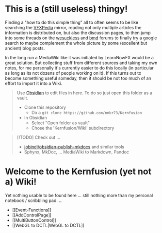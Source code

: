 

# This is a (still useless) thingy!

Finding a "how to do this simple thing" all to often seems to be like searching the [VFXPedia](https://www.steakunderwater.com/VFXPedia/96.0.243.189/index4875.html?title=Main_Page) mirror, reading not only multiple articles the information is distributed on, but also the discussion pages, to then jump into some threads on the [wesuckless](https://www.steakunderwater.com/wesuckless/) and [bmd](https://forum.blackmagicdesign.com) forums to finally try a google search to maybe complement the whole picture by some (excellent but ancient) blog posts.

In the long run a MediaWiki like it was initiated by LearnNowFX would be a great solution. But collecting stuff from different sources and taking my own notes, for me personally it's currently easier to do this locally (in particular as long as its not dozens of people working on it). If this turns out to become something useful someday, then it should be not too much of an effort to import it into a Wiki.

> Use [Obsidian](https://obsidian.md) to edit files in here. To do so just open this folder as a vault.
>
> - Clone this repository
>   - Do a `git clone https://github.com/nmbr73/Kernfusion`
> - In Obsidian
>   - Select "Open folder as vault"
>   - Chose the 'Kernfusion/Wiki' subdirectory

> [!TODO] Check out ...
>
> - [jobindj/obsidian-publish-mkdocs](https://github.com/jobindj/obsidian-publish-mkdocs) and similar tools
> - Sphynx, MkDoc, ... MediaWiki to Markdown, Pandoc


# Welcome to the Kernfusion (yet not a) Wiki!

Yet nothing usable to be found here ... still nothing more than my personal notebook / scribbling pad. ...

* [[Event-Functions]]
* [[AddControlPage]]
* [[MultiButtonControl]]
* [[WebGL to DCTL|WebGL to DCTL]]
